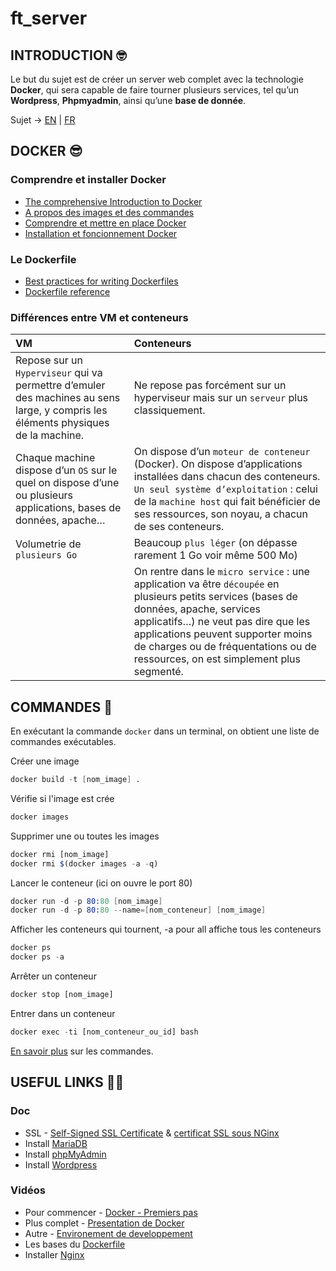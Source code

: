 # ft_server

## INTRODUCTION 🤓

Le but du sujet est de créer un server web complet avec la technologie **Docker**, qui sera capable de faire tourner plusieurs services, tel qu’un **Wordpress**, **Phpmyadmin**, ainsi qu’une **base de donnée**.

Sujet -> [EN](https://github.com/tinaserra/ft_server/blob/master/links/ft_server_en.pdf) | [FR](https://github.com/tinaserra/ft_server/blob/master/links/ft_server_fr.pdf)

## DOCKER 😎

### Comprendre et installer Docker

* [The comprehensive Introduction to Docker](http://blog.brew.com.hk/introduction-to-docker/)
* [A propos des images et des commandes](https://www.wanadev.fr/24-tuto-docker-demarrer-docker-partie-2/)
* [Comprendre et mettre en place Docker](https://guillaumebriday.fr/comprendre-et-mettre-en-place-docker)
* [Installation et foncionnement Docker](https://www.ionos.fr/digitalguide/serveur/configuration/tutoriel-docker-installation-et-premiers-pas/)

### Le Dockerfile

* [Best practices for writing Dockerfiles](https://docs.docker.com/develop/develop-images/dockerfile_best-practices/)
* [Dockerfile reference](https://docs.docker.com/engine/reference/builder/#entrypoint)

### Différences entre VM et conteneurs

|VM|Conteneurs|
| :--- | :--- |
|Repose sur un ```Hyperviseur``` qui va permettre d’emuler des machines au sens large, y compris les éléments physiques de la machine.|Ne repose pas forcément sur un hyperviseur mais sur un ```serveur``` plus classiquement.|
|Chaque machine dispose d’un ```OS``` sur le quel on dispose d’une ou plusieurs applications, bases de données, apache…|On dispose d’un ```moteur de conteneur``` (Docker). On dispose d’applications installées dans chacun des conteneurs. ```Un seul système d’exploitation``` : celui de la ```machine host``` qui fait bénéficier de ses ressources, son noyau, a chacun de ses conteneurs.|
|Volumetrie de ```plusieurs Go```|Beaucoup ```plus léger``` (on dépasse rarement 1 Go voir même 500 Mo)|
||On rentre dans le ```micro service``` : une application va être ```découpée``` en plusieurs petits services (bases de données, apache, services applicatifs…) ne veut pas dire que les applications peuvent supporter moins de charges ou de fréquentations ou de ressources, on est simplement plus segmenté.|


## COMMANDES 🦁

En exécutant la commande ```docker``` dans un terminal, on obtient une liste de commandes exécutables.


Créer une image
```s
docker build -t [nom_image] .
```

Vérifie si l'image est crée
```js
docker images
```

Supprimer une ou toutes les images
```js
docker rmi [nom_image]
docker rmi $(docker images -a -q)
```

Lancer le conteneur (ici on ouvre le port 80)
```s
docker run -d -p 80:80 [nom_image]
docker run -d -p 80:80 --name=[nom_conteneur] [nom_image]
```

Afficher les conteneurs qui tournent, -a pour all affiche tous les conteneurs
```c
docker ps
docker ps -a
```

Arrêter un conteneur
```js
docker stop [nom_image]
```

Entrer dans un conteneur
```js
docker exec -ti [nom_conteneur_ou_id] bash
```

[En savoir plus](https://www.wanadev.fr/27-tuto-docker-les-commandes-et-docker-partie-3/) sur les commandes.


## USEFUL LINKS 🤙🏼

### Doc

* SSL - [Self-Signed SSL Certificate](https://linuxize.com/post/creating-a-self-signed-ssl-certificate/) & [certificat SSL sous NGinx](https://admin-serv.net/blog/670/creer-et-installer-un-certificat-ssl-sous-nginx/)
* Install [MariaDB](https://www.digitalocean.com/community/tutorials/how-to-install-linux-nginx-mariadb-php-lemp-stack-on-debian-10)
* Install [phpMyAdmin](https://www.digitalocean.com/community/tutorials/how-to-install-phpmyadmin-from-source-debian-10)
* Install [Wordpress](https://www.osradar.com/install-wordpress-debian-10/)

### Vidéos

* Pour commencer - [Docker - Premiers pas](https://www.youtube.com/watch?v=fdlZqRZXWOc)
* Plus complet - [Presentation de Docker](https://www.youtube.com/watch?v=XgKOC6X8W28)
* Autre - [Environement de developpement](https://www.youtube.com/watch?v=F9R1EOaA7EA)
* Les bases du [Dockerfile](https://www.youtube.com/watch?v=8q0wcmeJ2Gk) 
* Installer [Nginx](https://www.youtube.com/watch?v=YD_exb9aPZU)
